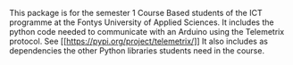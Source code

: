 

This package is for the semester 1 Course Based students of the ICT programme at the Fontys University of Applied Sciences. 
It includes the python code needed to communicate with an Arduino using the Telemetrix protocol.
See [[https://pypi.org/project/telemetrix/]]
It also includes as dependencies the other Python libraries students need in the course.
